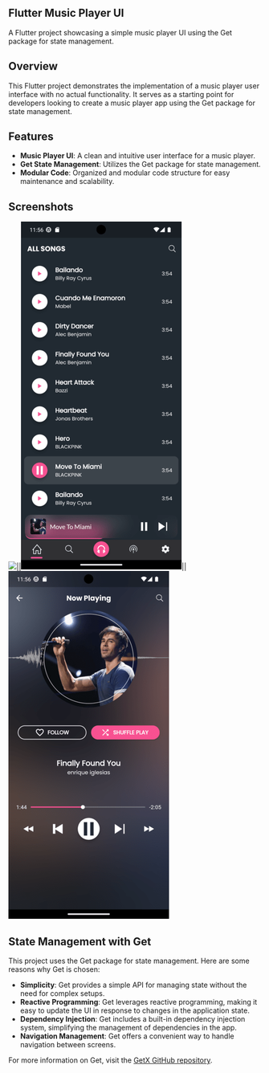 ## Flutter Music Player UI

A Flutter project showcasing a simple music player UI using the Get package for state management.

## Overview

This Flutter project demonstrates the implementation of a music player user interface with no actual functionality. It serves as a starting point for developers looking to create a music player app using the Get package for state management.

## Features

*   **Music Player UI**: A clean and intuitive user interface for a music player.
*   **Get State Management**: Utilizes the Get package for state management.
*   **Modular Code**: Organized and modular code structure for easy maintenance and scalability.

## Screenshots

![](preview_images/persistent.gif)||![](preview_images/music%20list.png)||![](preview_images/now%20playing.png)

## State Management with Get

This project uses the Get package for state management. Here are some reasons why Get is chosen:

*   **Simplicity**: Get provides a simple API for managing state without the need for complex setups.
*   **Reactive Programming**: Get leverages reactive programming, making it easy to update the UI in response to changes in the application state.
*   **Dependency Injection**: Get includes a built-in dependency injection system, simplifying the management of dependencies in the app.
*   **Navigation Management**: Get offers a convenient way to handle navigation between screens.

For more information on Get, visit the [GetX GitHub repository](https://github.com/jonataslaw/getx).
